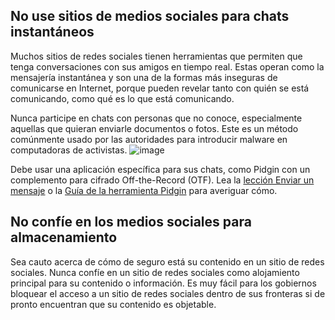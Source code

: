 [Title]: # (No confíe en sitios de medios sociales)
[Order]: # (8)

## No use sitios de medios sociales para chats instantáneos

Muchos sitios de redes sociales tienen herramientas que permiten que tenga conversaciones con sus amigos en tiempo real. Estas operan como la mensajería instantánea y son una de la formas más inseguras de comunicarse en Internet, porque pueden revelar tanto con quién se está comunicando, como qué es lo que está comunicando.

Nunca participe en chats con personas que no conoce, especialmente aquellas que quieran enviarle documentos o fotos. Este es un método comúnmente usado por las autoridades para introducir malware en computadoras de activistas.
![image](socialb4.png)

Debe usar una aplicación específica para sus chats, como Pidgin con un complemento para cifrado Off-the-Record (OTF). Lea la [lección Enviar un mensaje](umbrella://lesson/sending-a-message) o la [Guía de la herramienta Pidgin](umbrella://lesson/pidgin) para averiguar cómo.

## No confíe en los medios sociales para almacenamiento

Sea cauto acerca de cómo de seguro está su contenido en un sitio de redes sociales. Nunca confíe en un sitio de redes sociales como alojamiento principal para su contenido o información. Es muy fácil para los gobiernos bloquear el acceso a un sitio de redes sociales dentro de sus fronteras si de pronto encuentran que su contenido es objetable.

